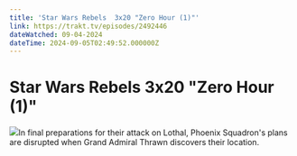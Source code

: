```yaml
---
title: 'Star Wars Rebels  3x20 "Zero Hour (1)"' 
link: https://trakt.tv/episodes/2492446
dateWatched: 09-04-2024
dateTime: 2024-09-05T02:49:52.000000Z
---
```

# Star Wars Rebels  3x20 "Zero Hour (1)"

![](https://walter-r2.trakt.tv/images/episodes/002/492/446/screenshots/thumb/e21cd937a9.jpg)In final preparations for their attack on Lothal, Phoenix Squadron's plans are disrupted when Grand Admiral Thrawn discovers their location.
